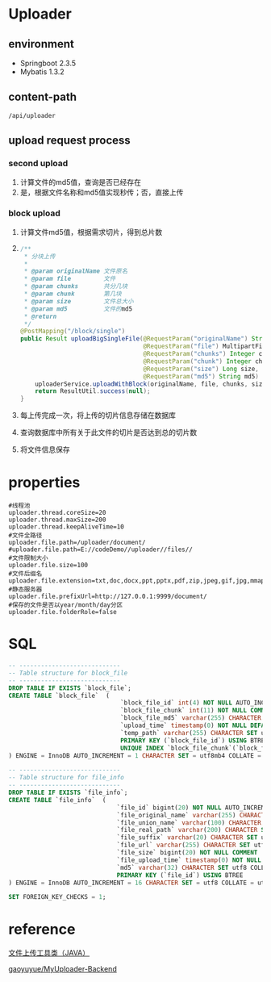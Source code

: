 # Uploader

## environment

+ Springboot 2.3.5 
+ Mybatis 1.3.2

## content-path

`/api/uploader`

## upload request process 

### second upload

1. 计算文件的md5值，查询是否已经存在
2. 是，根据文件名称和md5值实现秒传；否，直接上传

### block upload

1. 计算文件md5值，根据需求切片，得到总片数

2. ```java
   /**
    * 分块上传
    *
    * @param originalName 文件原名
    * @param file         文件
    * @param chunks       共分几块
    * @param chunk        第几块
    * @param size         文件总大小
    * @param md5          文件的md5
    * @return
    */
   @PostMapping("/block/single")
   public Result uploadBigSingleFile(@RequestParam("originalName") String originalName,
                                     @RequestParam("file") MultipartFile file,
                                     @RequestParam("chunks") Integer chunks,
                                     @RequestParam("chunk") Integer chunk,
                                     @RequestParam("size") Long size,
                                     @RequestParam("md5") String md5) {
       uploaderService.uploadWithBlock(originalName, file, chunks, size, chunk, md5);
       return ResultUtil.success(null);
   }
   ```

3. 每上传完成一次，将上传的切片信息存储在数据库

4. 查询数据库中所有关于此文件的切片是否达到总的切片数

5. 将文件信息保存

# properties

```properties
#线程池
uploader.thread.coreSize=20
uploader.thread.maxSize=200
uploader.thread.keepAliveTime=10
#文件全路径
uploader.file.path=/uploader/document/
#uploader.file.path=E://codeDemo//uploader//files//
#文件限制大小
uploader.file.size=100
#文件后缀名
uploader.file.extension=txt,doc,docx,ppt,pptx,pdf,zip,jpeg,gif,jpg,mmap,mp4,avi,
#静态服务器
uploader.file.prefixUrl=http://127.0.0.1:9999/document/
#保存的文件是否以year/month/day分区
uploader.file.folderRole=false
```

# SQL

```sql
-- ----------------------------
-- Table structure for block_file
-- ----------------------------
DROP TABLE IF EXISTS `block_file`;
CREATE TABLE `block_file`  (
                               `block_file_id` int(4) NOT NULL AUTO_INCREMENT,
                               `block_file_chunk` int(11) NOT NULL COMMENT '第几块',
                               `block_file_md5` varchar(255) CHARACTER SET utf8mb4 COLLATE utf8mb4_general_ci NOT NULL COMMENT 'md5',
                               `upload_time` timestamp(0) NOT NULL DEFAULT CURRENT_TIMESTAMP(0) ON UPDATE CURRENT_TIMESTAMP(0) COMMENT '上传时间',
                               `temp_path` varchar(255) CHARACTER SET utf8mb4 COLLATE utf8mb4_general_ci NULL DEFAULT NULL COMMENT '临时文件的存储位置',
                               PRIMARY KEY (`block_file_id`) USING BTREE,
                               UNIQUE INDEX `block_file_chunk`(`block_file_chunk`, `block_file_md5`) USING BTREE
) ENGINE = InnoDB AUTO_INCREMENT = 1 CHARACTER SET = utf8mb4 COLLATE = utf8mb4_general_ci ROW_FORMAT = Dynamic;

-- ----------------------------
-- Table structure for file_info
-- ----------------------------
DROP TABLE IF EXISTS `file_info`;
CREATE TABLE `file_info`  (
                              `file_id` bigint(20) NOT NULL AUTO_INCREMENT COMMENT '文件详情',
                              `file_original_name` varchar(255) CHARACTER SET utf8 COLLATE utf8_general_ci NOT NULL COMMENT '原文件名',
                              `file_union_name` varchar(100) CHARACTER SET utf8 COLLATE utf8_general_ci NOT NULL COMMENT '唯一标识',
                              `file_real_path` varchar(200) CHARACTER SET utf8 COLLATE utf8_general_ci NOT NULL COMMENT '真实路径',
                              `file_suffix` varchar(20) CHARACTER SET utf8 COLLATE utf8_general_ci NOT NULL COMMENT '拓展名',
                              `file_url` varchar(255) CHARACTER SET utf8 COLLATE utf8_general_ci NULL DEFAULT NULL COMMENT '网络地址',
                              `file_size` bigint(20) NOT NULL COMMENT '文件大小',
                              `file_upload_time` timestamp(0) NOT NULL DEFAULT CURRENT_TIMESTAMP(0) ON UPDATE CURRENT_TIMESTAMP(0) COMMENT '上传时间',
                              `md5` varchar(32) CHARACTER SET utf8 COLLATE utf8_general_ci NULL DEFAULT NULL COMMENT '文件的md5值',
                              PRIMARY KEY (`file_id`) USING BTREE
) ENGINE = InnoDB AUTO_INCREMENT = 16 CHARACTER SET = utf8 COLLATE = utf8_general_ci ROW_FORMAT = Compact;

SET FOREIGN_KEY_CHECKS = 1;

```



# reference

[文件上传工具类（JAVA）](https://www.jianshu.com/p/d58d275ac1f4?ivk_sa=1024320u)

[gaoyuyue/MyUploader-Backend](https://github.com/gaoyuyue/MyUploader-Backend)

